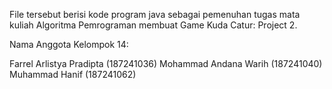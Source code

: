 File tersebut berisi kode program java sebagai pemenuhan tugas mata kuliah Algoritma Pemrograman membuat Game Kuda Catur: Project 2.

Nama Anggota Kelompok 14:

Farrel Arlistya Pradipta (187241036) Mohammad Andana Warih (187241040) Muhammad Hanif (187241062)
